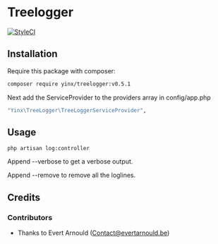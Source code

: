 # Treelogger

[![StyleCI](https://styleci.io/repos/57818067/shield)](https://styleci.io/repos/59567682)

## Installation

Require this package with composer:

```sh
composer require yinx/treelogger:v0.5.1
```

Next add the ServiceProvider to the providers array in config/app.php

```sh
"Yinx\TreeLogger\TreeLoggerServiceProvider",
```


## Usage

```
php artisan log:controller
```

Append --verbose to get a verbose output.

Append --remove to remove all the loglines.

## Credits

### Contributors

- Thanks to Evert Arnould (Contact@evertarnould.be)



